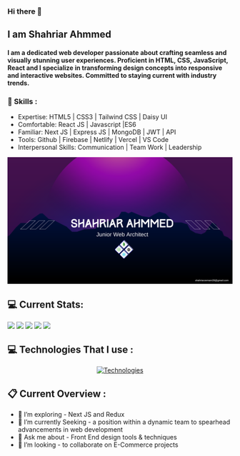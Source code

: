 ### Hi there 👋
## I am Shahriar Ahmmed
#### I am a dedicated web developer passionate about crafting seamless and visually stunning user experiences. Proficient in HTML, CSS, JavaScript, React and I specialize in transforming design concepts into responsive and interactive websites. Committed to staying current with industry trends.

### 📑 Skills :
- Expertise: HTML5 | CSS3 | Tailwind CSS | Daisy UI
- Comfortable: React JS | Javascript |ES6
- Familiar: Next JS | Express JS | MongoDB | JWT | API
- Tools: Github | Firebase | Netlify | Vercel | VS Code
- Interpersonal Skills: Communication | Team Work | Leadership


![Shahriar Banner](https://raw.githubusercontent.com/ShahriarZe/ShahriarZe/main/GitBanner.png)

## 💻 Current Stats:
![](http://github-profile-summary-cards.vercel.app/api/cards/profile-details?username=ShahriarZe&theme=nightowl) 
![](http://github-profile-summary-cards.vercel.app/api/cards/most-commit-language?username=ShahriarZe&theme=nightowl)
![](http://github-profile-summary-cards.vercel.app/api/cards/repos-per-language?username=ShahriarZe&theme=nightowl)
![](http://github-profile-summary-cards.vercel.app/api/cards/stats?username=ShahriarZe&theme=nightowl)
![](http://github-profile-summary-cards.vercel.app/api/cards/productive-time?username=ShahriarZe&theme=nightowl&utcOffset=8)


## 💻 Technologies That I use :
 <div align="center">
  <a href="https://skillicons.dev/icons?i=html,css,js,tailwind,react,firebase,mongodb,express&perline=4">
    <img src="https://skillicons.dev/icons?i=html,css,js,tailwind,react,firebase,mongodb,express,netlify,vercel,git,github&perline=4" alt="Technologies">
  </a>
</div>

## 📋 Current Overview : 
- 🔭 I’m exploring - Next JS and Redux
- 🌱 I’m currently Seeking - a position within a dynamic team to spearhead advancements in web development
- 💬 Ask me about - Front End design tools & techniques
- 👯 I’m looking - to collaborate on E-Commerce projects



